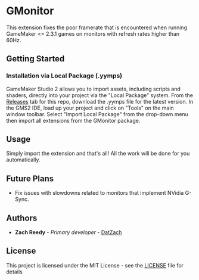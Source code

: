 # GMonitor

This extension fixes the poor framerate that is encountered when running GameMaker <= 2.3.1 games on monitors with refresh rates higher than 60Hz.

## Getting Started
### Installation via Local Package (.yymps)

GameMaker Studio 2 allows you to import assets, including scripts and shaders, directly into your project via the "Local Package" system. From the [Releases](https://github.com/DatZach/GMonitor/releases) tab for this repo, download the .yymps file for the latest version. In the GMS2 IDE, load up your project and click on "Tools" on the main window toolbar. Select "Import Local Package" from the drop-down menu then import all extensions from the GMonitor package.

## Usage
Simply import the extension and that's all! All the work will be done for you automatically.

## Future Plans
 - Fix issues with slowdowns related to monitors that implement NVidia G-Sync.

## Authors

* **Zach Reedy** - *Primary developer* - [DatZach](https://github.com/DatZach)

## License

This project is licensed under the MIT License - see the [LICENSE](LICENSE) file for details
